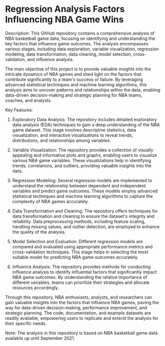 # Regression Analysis Factors Influencing NBA Game Wins

Description:
This GitHub repository contains a comprehensive analysis of NBA basketball game data, focusing on identifying and understanding the key factors that influence game outcomes. The analysis encompasses various stages, including data exploration, variable visualization, regression modeling, data transformation, data cleaning, model selection, cross-validation, and influence analysis.

The main objective of this project is to provide valuable insights into the intricate dynamics of NBA games and shed light on the factors that contribute significantly to a team's success or failure. By leveraging advanced statistical techniques and machine learning algorithms, this analysis aims to uncover patterns and relationships within the data, enabling data-driven decision-making and strategic planning for NBA teams, coaches, and analysts.

Key Features:
1. Exploratory Data Analysis: The repository includes detailed exploratory data analysis (EDA) techniques to gain a deep understanding of the NBA game dataset. This stage involves descriptive statistics, data visualization, and interactive visualizations to reveal trends, distributions, and relationships among variables.

2. Variable Visualization: The repository provides a collection of visually appealing and informative plots and graphs, enabling users to visualize various NBA game variables. These visualizations help in identifying trends, correlations, and outliers, providing valuable insights into the data.

3. Regression Modeling: Several regression models are implemented to understand the relationship between dependent and independent variables and predict game outcomes. These models employ advanced statistical techniques and machine learning algorithms to capture the complexity of NBA games accurately.

4. Data Transformation and Cleaning: The repository offers techniques for data transformation and cleaning to ensure the dataset's integrity and reliability. Data preprocessing methods, including feature scaling, handling missing values, and outlier detection, are employed to enhance the quality of the analysis.

5. Model Selection and Evaluation: Different regression models are compared and evaluated using appropriate performance metrics and cross-validation techniques. This stage helps in selecting the most suitable model for predicting NBA game outcomes accurately.

6. Influence Analysis: The repository provides methods for conducting influence analysis to identify influential factors that significantly impact NBA game outcomes. By understanding the relative importance of different variables, teams can prioritize their strategies and allocate resources accordingly.

Through this repository, NBA enthusiasts, analysts, and researchers can gain valuable insights into the factors that influence NBA games, paving the way for data-driven decision-making, performance improvement, and strategic planning. The code, documentation, and example datasets are readily available, empowering users to replicate and extend the analysis for their specific needs.

Note: The analysis in this repository is based on NBA basketball game data available up until September 2021.
